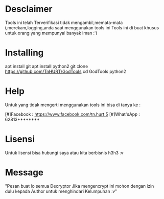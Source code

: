 # Desclaimer
Tools ini telah Terverifikasi tidak mengambil,memata-mata i,merekam,logging,anda saat menggunakan tools ini
Tools ini di buat khusus untuk orang yang mempunyai banyak iman :')

# Installing
  apt install git
  apt install python2
  git clone https://github.com/TnHURT/GodTools
  cd GodTools
  python2 
  
# Help

  Untuk yang tidak mengerti menggunakan tools ini bisa di tanya ke :
  
 [#]Facebook  : https://www.facebook.com/tn.hurt.5
 [#]What'sApp : 62813********
 
 # Lisensi
 
   Untuk lisensi bisa hubungi saya atau kita berbisnis h3h3 :v
   
# Message
  
  "Pesan buat lo semua Decryptor 
  Jika mengencrypt ini mohon dengan izin dulu kepada Author untuk menghindari Kelumpuhan :v"
  
  
